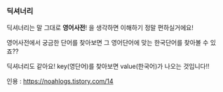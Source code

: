 ### 딕셔너리

딕셔너리는 말 그대로 **영어사전**! 을 생각하면 이해하기 정말 편하실거에요!

영어사전에서 궁금한 단어를 찾아보면 그 영어단어에 맞는 한국단어를 찾아볼 수 있죠??

딕셔너리도 같아요! key(영단어)를 찾아보면 value(한국어)가 나오는 것입니다!!

인용 : https://noahlogs.tistory.com/14
